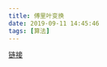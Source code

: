 ```yaml
---
title: 傅里叶变换
date: 2019-09-11 14:45:46
tags: [算法]
---
```


[链接](https://zhuanlan.zhihu.com/p/19763358)